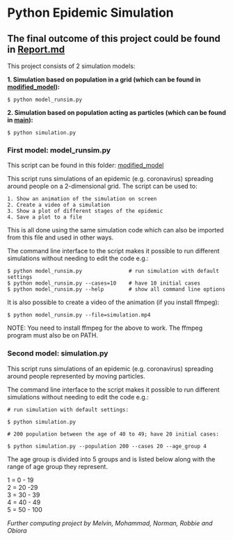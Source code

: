 
# Python Epidemic Simulation

## The final outcome of this project could be found in [Report.md](https://github.com/Norman-ts20365/Futher-Computer-Programming/blob/main/Report.md)

This project consists of 2 simulation models:

**1. Simulation based on population in a grid (which can be found in [modified_model](https://github.com/Norman-ts20365/Futher-Computer-Programming/tree/main/modified_model)):**

    $ python model_runsim.py 

**2. Simulation based on population acting as particles (which can be found in [main](https://github.com/Norman-ts20365/Futher-Computer-Programming)):**

    $ python simulation.py

### First model: model_runsim.py
This script can be found in this folder: [modified_model](https://github.com/Norman-ts20365/Futher-Computer-Programming/tree/main/modified_model)

This script runs simulations of an epidemic (e.g. coronavirus) spreading
around people on a 2-dimensional grid. The script can be used to:

    1. Show an animation of the simulation on screen
    2. Create a video of a simulation
    3. Show a plot of different stages of the epidemic
    4. Save a plot to a file

This is all done using the same simulation code which can also be imported
from this file and used in other ways.

The command line interface to the script makes it possible to run different
simulations without needing to edit the code e.g.:

    $ python model_runsim.py               # run simulation with default settings
    $ python model_runsim.py --cases=10    # have 10 initial cases
    $ python model_runsim.py --help        # show all command line options

It is also possible to create a video of the animation (if you install
ffmpeg):

    $ python model_runsim.py --file=simulation.mp4

NOTE: You need to install ffmpeg for the above to work. The ffmpeg program
must also be on PATH.


### Second model: simulation.py

This script runs simulations of an epidemic (e.g. coronavirus) spreading
around people represented by moving particles.

The command line interface to the script makes it possible to run different
simulations without needing to edit the code e.g.:

    # run simulation with default settings:
    
    $ python simulation.py
    
    # 200 population between the age of 40 to 49; have 20 initial cases:
    
    $ python simulation.py --population 200 --cases 20 --age_group 4 
    

The age group is divided into 5 groups and is listed below along with the range of age group they represent.

1 = 0 - 19  
2 = 20 -29  
3 = 30 - 39  
4 = 40 - 49  
5 = 50 - 100  



*Further computing project by Melvin, Mohammad, Norman, Robbie and Obiora*
